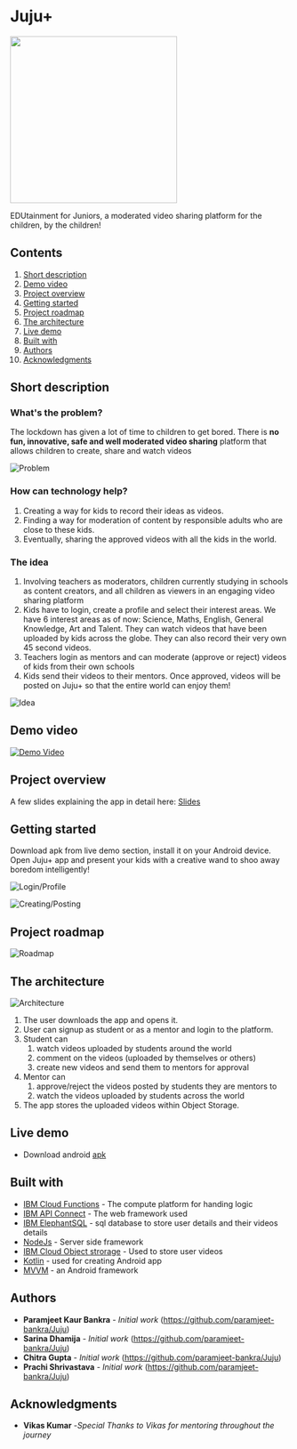 # Juju+

<img src="image/mainIcon.png" width=300/>

EDUtainment for Juniors, a moderated video sharing platform for the children, by the children!

## Contents

1. [Short description](#short-description)
1. [Demo video](#demo-video)
1. [Project overview](#project-overview)
1. [Getting started](#getting-started)
1. [Project roadmap](#project-roadmap)
1. [The architecture](#the-architecture)
1. [Live demo](#live-demo)
1. [Built with](#built-with)
1. [Authors](#authors)
1. [Acknowledgments](#acknowledgments)

## Short description

### What's the problem?

The lockdown has given a lot of time to children to get bored. There is **no fun, innovative, safe and well moderated video sharing** platform that allows children to create, share and watch videos

![Problem](image/Problem_statement.png)

### How can technology help?

1.  Creating a way for kids to record their ideas as videos. 
1.  Finding a way for moderation of content by responsible adults who are close to these kids. 
1.  Eventually, sharing the approved videos with all the kids in the world.

### The idea

1.  Involving teachers as moderators, children currently studying in schools as content creators, and all children as viewers in an engaging video sharing platform
1.  Kids have to login, create a profile and select their interest areas. We have 6 interest areas as of now: Science, Maths, English, General Knowledge, Art and Talent. They can watch videos that have been uploaded by kids across the globe. They can also record their very own 45 second videos.
1.  Teachers login as mentors and can moderate (approve or reject) videos of kids from their own schools
1.  Kids send their videos to their mentors. Once approved, videos will be posted on Juju+ so that the entire world can enjoy them!

![Idea](image/THE_IDEA.png)

## Demo video

[![Demo Video](https://yt-embed.herokuapp.com/embed?v=3lVNmHCTS6g)](https://www.youtube.com/watch?v=3lVNmHCTS6g)


## Project overview

A few slides explaining the app in detail here: [Slides](https://docs.google.com/presentation/d/1YKWAuzix023t4VB09DJjb6bCT0Z4GGobfxXMQFkWW6o/edit?usp=sharing)

## Getting started

Download apk from live demo section, install it on your Android device. Open Juju+ app and present your kids with a creative wand to shoo away boredom intelligently!

![Login/Profile](image/Post_login_flow_and_profile.png)

![Creating/Posting](image/Creating_and_posting_content.png)


## Project roadmap

![Roadmap](image/Roadmap.png)


## The architecture

![Architecture](image/architecture.png)

1.  The user downloads the app and opens it.
2.  User can signup as student or as a mentor and login to the platform.
3.  Student can
    1.  watch videos uploaded by students around the world
    2.  comment on the videos (uploaded by themselves or others)
    3.  create new videos and send them to mentors for approval 
4.  Mentor can 
    1.  approve/reject the videos posted by students they are mentors to
    2.  watch the videos uploaded by students across the world
5.  The app stores the uploaded videos within Object Storage.


## Live demo

* Download android [apk](https://github.com/paramjeet-bankra/Juju/blob/master/AndroidAppData/JujuPlusApp.apk)


## Built with

* [IBM Cloud Functions](https://cloud.ibm.com/catalog?search=cloud%20functions#search_results) - The compute platform for handing logic
* [IBM API Connect](https://cloud.ibm.com/catalog?search=api%20connect#search_results) - The web framework used
* [IBM ElephantSQL](https://cloud.ibm.com/catalog/services/elephantsql) - sql database to store user details and their videos details
* [NodeJs](https://nodejs.org/en/docs/) - Server side framework
* [IBM Cloud Object strorage](https://cloud.ibm.com/catalog?search=cloud%20object%20storage#search_results) - Used to store user videos
* [Kotlin](https://developer.android.com/kotlin/get-started) - used for creating Android app
* [MVVM](https://www.journaldev.com/20292/android-mvvm-design-pattern) - an Android framework

## Authors

* **Paramjeet Kaur Bankra** - *Initial work* (https://github.com/paramjeet-bankra/Juju)
* **Sarina Dhamija** - *Initial work* (https://github.com/paramjeet-bankra/Juju)
* **Chitra Gupta** - *Initial work* (https://github.com/paramjeet-bankra/Juju)
* **Prachi Shrivastava** - *Initial work* (https://github.com/paramjeet-bankra/Juju)

## Acknowledgments

* **Vikas Kumar** -*Special Thanks to Vikas for mentoring throughout the journey*
